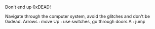 Don't end up 0xDEAD! 

Navigate through the computer system, avoid the glitches and don't be 0xdead.
Arrows : move
Up : use switches, go through doors
A : jump